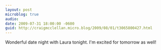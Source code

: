 ```yaml
---
layout: post
microblog: true
audio: 
date: 2009-07-31 18:00:00 -0600
guid: http://craigmcclellan.micro.blog/2009/08/01/t3065800427.html
---
```

Wonderful date night with Laura tonight. I'm excited for tomorrow as well!
